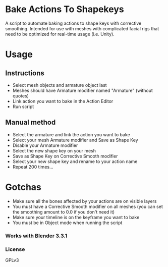 # Bake Actions To Shapekeys

A script to automate baking actions to shape keys with corrective smoothing. Intended for use with meshes with complicated facial rigs that need to be optimized for real-time usage (i.e. Unity).


# Usage 
## Instructions
* Select mesh objects and armature object last  
* Meshes should have Armature modifier named "Armature" (without quotes)  
* Link action you want to bake in the Action Editor  
* Run script  

## Manual method 
* Select the armature and link the action you want to bake
* Select your mesh Armature modifier and Save as Shape Key
* Disable your Armature modifier
* Select the new shape key on your mesh
* Save as Shape Key on Corrective Smooth modifier
* Select your new shape key and rename to your action name
* Repeat 200 times...

# Gotchas
* Make sure all the bones affected by your actions are on visible layers
* You must have a Corrective Smooth modifier on all meshes (you can set the smoothing amount to 0.0 if you don't need it)
* Make sure your timeline is on the keyframe you want to bake
* You must be in Object mode when running the script

### Works with Blender 3.3.1

### License
GPLv3

